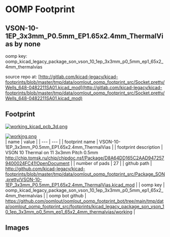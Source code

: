 # OOMP Footprint  
## VSON-10-1EP_3x3mm_P0.5mm_EP1.65x2.4mm_ThermalVias  by none  
  
oomp key: oomp_kicad_legacy_package_son_vson_10_1ep_3x3mm_p0_5mm_ep1_65x2_4mm_thermalvias  
  
source repo at: [http://gitlab.com/kicad-legacy/kicad-footprints/blob/master/tmp/data/oomlout_oomp_footprint_src/Socket.pretty/Wells_648-0482211SA01.kicad_mod](http://gitlab.com/kicad-legacy/kicad-footprints/blob/master/tmp/data/oomlout_oomp_footprint_src/Socket.pretty/Wells_648-0482211SA01.kicad_mod)  
## Footprint  
  
[![working_kicad_pcb_3d.png](working_kicad_pcb_3d_600.png)](working_kicad_pcb_3d.png)  
  
[![working.png](working_600.png)](working.png)  
| name | value | 
| --- | --- | 
| footprint name | VSON-10-1EP_3x3mm_P0.5mm_EP1.65x2.4mm_ThermalVias | 
| footprint description | VSON 10 Thermal on 11 3x3mm Pitch 0.5mm http://chip.tomsk.ru/chip/chipdoc.nsf/Package/D8A64DD165C2AAD9472579400024FC41!OpenDocument | 
| number of pads | 27 | 
| github path | http://github.com/kicad-legacy/kicad-footprints/blob/master/tmp/data/oomlout_oomp_footprint_src/Package_SON.pretty/VSON-10-1EP_3x3mm_P0.5mm_EP1.65x2.4mm_ThermalVias.kicad_mod | 
| oomp key | oomp_kicad_legacy_package_son_vson_10_1ep_3x3mm_p0_5mm_ep1_65x2_4mm_thermalvias | 
| oomp bot github | https://github.com/oomlout/oomlout_oomp_footprint_bot/tree/main/tmp/data/oomlout_oomp_footprint_src/footprints/kicad_legacy_package_son_vson_10_1ep_3x3mm_p0_5mm_ep1_65x2_4mm_thermalvias/working | 
## Images  
